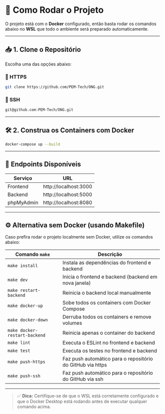 
# 🚀 Como Rodar o Projeto

O projeto está com o **Docker** configurado, então basta rodar os comandos abaixo no **WSL** que todo o ambiente será preparado automaticamente.

---

## 📥 1. Clone o Repositório

Escolha uma das opções abaixo:

### 🔗 HTTPS
```bash
git clone https://github.com/PEM-Tech/ONG.git
```

### 🔐 SSH
```bash
git@github.com:PEM-Tech/ONG.git
```

---

## 🛠️ 2. Construa os Containers com Docker

```bash
docker-compose up --build
```

---

## 🔎 Endpoints Disponíveis

| Serviço       | URL                   |
|---------------|-----------------------|
| Frontend      | http://localhost:3000 |
| Backend       | http://localhost:5000 |
| phpMyAdmin    | http://localhost:8080 |

---

## ⚙️ Alternativa sem Docker (usando Makefile)

Caso prefira rodar o projeto localmente sem Docker, utilize os comandos abaixo:

| Comando `make`                 | Descrição                                               |
|-------------------------------|---------------------------------------------------------|
| `make install`                | Instala as dependências do frontend e backend           |
| `make dev`                    | Inicia o frontend e backend (backend em nova janela)    |
| `make restart-backend`        | Reinicia o backend local manualmente                    |
| `make docker-up`              | Sobe todos os containers com Docker Compose             |
| `make docker-down`            | Derruba todos os containers e remove volumes            |
| `make docker-restart-backend` | Reinicia apenas o container do backend                  |
| `make lint`                   | Executa o ESLint no frontend e backend                  |
| `make test`                   | Executa os testes no frontend e backend                 |
| `make push-https`             | Faz push automático para o repositório do GitHub via https  |
| `make push-ssh`               | Faz push automático para o repositório do GitHub via ssh  |
---

> ✅ **Dica:** Certifique-se de que o WSL está corretamente configurado e que o Docker Desktop está rodando antes de executar qualquer comando acima.
